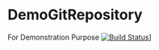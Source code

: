 # DemoGitRepository
For Demonstration Purpose
[![Build Status](https://dinesh-sing-kushwaha.visualstudio.com/_apis/public/build/definitions/d7d31c02-872b-43dd-a874-eb7b47f704a1/1/badge)](https://dinesh-sing-kushwaha.visualstudio.com/myfirstproject/_build/index?definitionId=1)]
